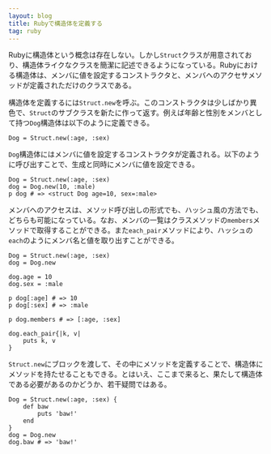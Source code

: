 ```yaml
---
layout: blog
title: Rubyで構造体を定義する
tag: ruby
---
```




Rubyに構造体という概念は存在しない。しかし`Struct`クラスが用意されており、構造体ライクなクラスを簡潔に記述できるようになっている。Rubyにおける構造体は、メンバに値を設定するコンストラクタと、メンバへのアクセサメソッドが定義されただけのクラスである。

構造体を定義するには`Struct.new`を呼ぶ。このコンストラクタは少しばかり異色で、`Struct`のサブクラスを新たに作って返す。例えば年齢と性別をメンバとして持つ`Dog`構造体は以下のように定義できる。

~~~~
Dog = Struct.new(:age, :sex)
~~~~

`Dog`構造体にはメンバに値を設定するコンストラクタが定義される。以下のように呼び出すことで、生成と同時にメンバに値を設定できる。

~~~~
Dog = Struct.new(:age, :sex)
dog = Dog.new(10, :male)
p dog # => <struct Dog age=10, sex=:male>
~~~~

メンバへのアクセスは、メソッド呼び出しの形式でも、ハッシュ風の方法でも、どちらも可能になっている。なお、メンバの一覧はクラスメソッドの`members`メソッドで取得することができる。また`each_pair`メソッドにより、ハッシュの`each`のようにメンバ名と値を取り出すことができる。

~~~~
Dog = Struct.new(:age, :sex)
dog = Dog.new

dog.age = 10
dog.sex = :male

p dog[:age] # => 10
p dog[:sex] # => :male

p dog.members # => [:age, :sex]

dog.each_pair{|k, v|
	puts k, v
}
~~~~

`Struct.new`にブロックを渡して、その中にメソッドを定義することで、構造体にメソッドを持たせることもできる。とはいえ、ここまで来ると、果たして構造体である必要があるのかどうか、若干疑問ではある。

~~~~
Dog = Struct.new(:age, :sex) {
	def baw
		puts 'baw!'
	end
}
dog = Dog.new
dog.baw # => 'baw!'
~~~~
